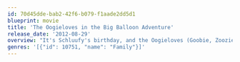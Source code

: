 ```yaml
---
id: 70d45dde-bab2-42f6-b079-f1aade2dd5d1
blueprint: movie
title: 'The Oogieloves in the Big Balloon Adventure'
release_date: '2012-08-29'
overview: "It's Schluufy's birthday, and the Oogieloves (Goobie, Zoozie and Toofie), along with their friends J. Edgar, Windy Window and Ruffy, are organizing a party. (Shh! It's a secret.) Everything is going along just perfectly until J. Edgar trips and loses the last five magical balloons in all of Lovelyloveville--OH NO! The Oogiloves set out to find the magical balloons in time to save their friend's party. Along the way, they meet some very interesting characters indeed, including Dotty Rounder (Cloris Leachman), Bobby Wobbly (Carey Elwes), Milky Marvin (Chazz Palminteri), Rosalie Rosebud (Toni Braxton) and Lola and Lero Sombero (Christopher Lloyd and Jaime Pressly). Can these new friends help them recover the magical balloons and get back to the cottage in time to celebrate Schluufy's surprise birthday?"
genres: '[{"id": 10751, "name": "Family"}]'
---
```

